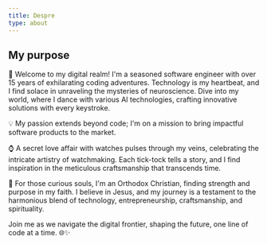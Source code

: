 ```yaml
---
title: Despre
type: about
---
```


## My purpose

🚀 Welcome to my digital realm! I'm a seasoned software engineer with over 15 years of exhilarating coding adventures. Technology is my heartbeat, and I find solace in unraveling the mysteries of neuroscience. Dive into my world, where I dance with various AI technologies, crafting innovative solutions with every keystroke.

💡 My passion extends beyond code; I'm on a mission to bring impactful software products to the market.

⌚ A secret love affair with watches pulses through my veins, celebrating the intricate artistry of watchmaking. Each tick-tock tells a story, and I find inspiration in the meticulous craftsmanship that transcends time.

🙏 For those curious souls, I'm an Orthodox Christian, finding strength and purpose in my faith. I believe in Jesus, and my journey is a testament to the harmonious blend of technology, entrepreneurship, craftsmanship, and spirituality.

Join me as we navigate the digital frontier, shaping the future, one line of code at a time. 🌐✨
